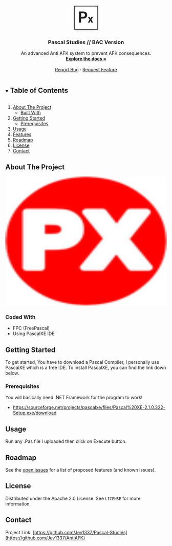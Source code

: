 <!--
*** Thanks for checking out the Best-README-Template. If you have a suggestion
*** that would make this better, please fork the repo and create a pull request
*** or simply open an issue with the tag "enhancement".
*** Thanks again! Now go create something AMAZING! :D
***
***
***
*** To avoid retyping too much info. Do a search and replace for the following:
*** github_username, repo_name, twitter_handle, email, project_title, project_description
--> 



<!-- PROJECT SHIELDS -->
<!--
*** I'm using markdown "reference style" links for readability.
*** Reference links are enclosed in brackets [ ] instead of parentheses ( ).
*** See the bottom of this document for the declaration of the reference variables
*** for contributors-url, forks-url, etc. This is an optional, concise syntax you may use.
*** https://www.markdownguide.org/basic-syntax/#reference-style-links
-->
<!--
[![Contributors][contributors-shield]][contributors-url]
[![Forks][forks-shield]][forks-url]
[![Stargazers][stars-shield]][stars-url]
[![Issues][issues-shield]][issues-url]
[![MIT License][license-shield]][license-url]
-->


<!-- PROJECT LOGO -->
<br />
<p align="center">
  <a href="https://github.com/Jev1337/Pascal-Studies">
    <img src="explorer_0KnDLzyOVG.png" alt="Logo" width="80" height="80">
  </a>

  <h3 align="center">Pascal Studies // BAC Version</h3>

  <p align="center">
    An advanced Anti AFK system to prevent AFK consequences.
    <br />
    <a href="https://github.com/Jev1337/Pascal-Studies"><strong>Explore the docs »</strong></a>
    <br />
    <br />
    <a href="https://github.com/Jev1337/Pascal-Studies/issues">Report Bug</a>
    ·
    <a href="https://github.com/Jev1337/Pascal-Studies/issues">Request Feature</a>
  </p>
</p>



<!-- TABLE OF CONTENTS -->
<details open="open">
  <summary><h2 style="display: inline-block">Table of Contents</h2></summary>
  <ol>
    <li>
      <a href="#about-the-project">About The Project</a>
      <ul>
        <li><a href="#built-with">Built With</a></li>
      </ul>
    </li>
    <li>
      <a href="#getting-started">Getting Started</a>
      <ul>
        <li><a href="#prerequisites">Prerequisites</a></li>
      </ul>
    </li>
    <li><a href="#usage">Usage</a></li>
    <li><a href="#features">Features</a></li>
    <li><a href="#roadmap">Roadmap</a></li>
    <li><a href="#license">License</a></li>
    <li><a href="#contact">Contact</a></li>
  </ol>
</details>



<!-- ABOUT THE PROJECT -->
## About The Project

<div align="center"><img src="icon.png" alt="Logo" width="566" height="402"></div>


### Coded With

* []()FPC (FreePascal)
* []()Using PascalXE IDE

<!-- GETTING STARTED -->
## Getting Started

To get started, You have to download a Pascal Compiler, I personally use PascalXE which is a free IDE. To install PascalXE, you can find the link down below.

### Prerequisites

You will basically need .NET Framework for the program to work!
* https://sourceforge.net/projects/pascalxe/files/Pascal%20XE-2.1.0.322-Setup.exe/download

<!-- USAGE EXAMPLES -->
## Usage

Run any .Pas file I uploaded then click on Execute button.

<!-- ROADMAP -->
## Roadmap

See the [open issues](https://github.com/Jev1337/AntiAFK/issues) for a list of proposed features (and known issues).



<!-- LICENSE -->
## License

Distributed under the Apache 2.0 License. See `LICENSE` for more information.



<!-- CONTACT -->
## Contact

Project Link: [https://github.com/Jev1337/Pascal-Studies](https://github.com/Jev1337/AntiAFK)



<!-- MARKDOWN LINKS & IMAGES -->
<!-- https://www.markdownguide.org/basic-syntax/#reference-style-links -->
[contributors-shield]: https://img.shields.io/github/contributors/Jev1337/Pascal-Studies.svg?style=for-the-badge
[contributors-url]: https://github.com/Jev1337/Pascal-Studies/graphs/contributors
[forks-shield]: https://img.shields.io/github/forks/Jev1337/Pascal-Studies.svg?style=for-the-badge
[forks-url]: https://github.com/Jev1337/Pascal-Studies/network/members
[stars-shield]: https://img.shields.io/github/stars/Jev1337/Pascal-Studies.svg?style=for-the-badge
[stars-url]: https://github.com/Jev1337/Pascal-Studies/stargazers
[issues-shield]: https://img.shields.io/github/issues/Jev1337/Pascal-Studies.svg?style=for-the-badge
[issues-url]: https://github.com/Jev1337/Pascal-Studies/issues
[license-shield]: https://img.shields.io/github/license/Jev1337/Pascal-Studies?style=for-the-badge
[license-url]: https://github.com/Jev1337/Pascal-Studies/blob/master/LICENSE.txt
